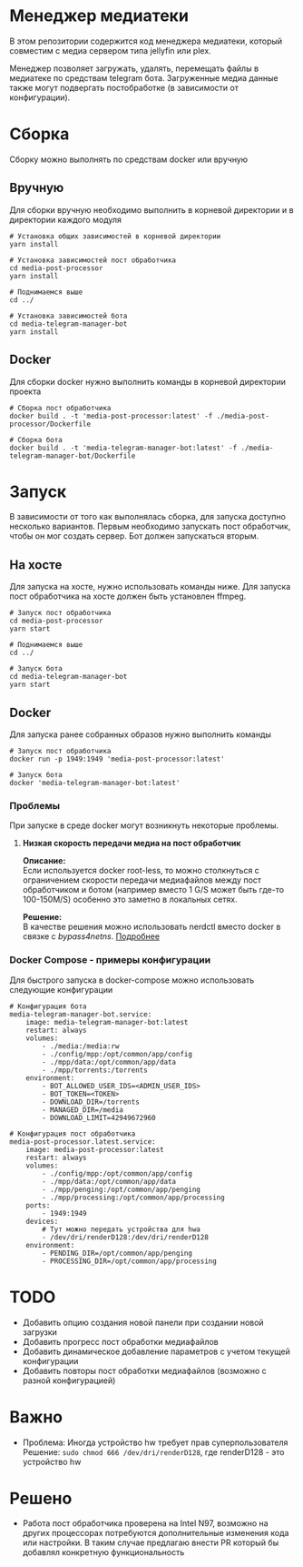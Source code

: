 # Менеджер медиатеки

В этом репозитории содержится код менеджера медиатеки, который совместим с медиа сервером типа jellyfin или plex.<br>

Менеджер позволяет загружать, удалять, перемещать файлы в медиатеке по средствам telegram бота. Загруженные медиа данные также могут подвергать постобработке (в зависимости от конфигурации).

# Сборка
Сборку можно выполнять по средствам docker или вручную

## Вручную
Для сборки вручную необходимо выполнить в корневой директории и в директории каждого модуля

    # Установка общих зависимостей в корневой директории
    yarn install
    
    # Установка зависимостей пост обработчика
    cd media-post-processor
    yarn install
    
    # Поднимаемся выше
    cd ../

    # Установка зависимостей бота
    cd media-telegram-manager-bot
    yarn install

## Docker
Для сборки docker нужно выполнить команды в корневой директории проекта

    # Сборка пост обработчика
    docker build . -t 'media-post-processor:latest' -f ./media-post-processor/Dockerfile
    
    # Сборка бота
    docker build . -t 'media-telegram-manager-bot:latest' -f ./media-telegram-manager-bot/Dockerfile


# Запуск
В зависимости от того как выполнялась сборка, для запуска доступно несколько вариантов. Первым необходимо запускать пост обработчик, чтобы он мог создать сервер. Бот должен запускаться вторым.

## На хосте
Для запуска на хосте, нужно использовать команды ниже. Для запуска пост обработчика на хосте должен быть установлен ffmpeg.

    
    # Запуск пост обработчика
    cd media-post-processor
    yarn start
    
    # Поднимаемся выше
    cd ../

    # Запуск бота
    cd media-telegram-manager-bot
    yarn start

## Docker
Для запуска ранее собранных образов нужно выполнить команды
    
    # Запуск пост обработчика
    docker run -p 1949:1949 'media-post-processor:latest'

    # Запуск бота
    docker 'media-telegram-manager-bot:latest'

### Проблемы
При запуске в среде docker могут возникнуть некоторые проблемы.

1. **Низкая скорость передачи медиа на пост обработчик**</br>

   **Описание:**</br>
   Если используется docker root-less, то можно столкнуться с ограничением скорости передачи медиафайлов между пост обработчиком и ботом (например вместо 1 G/S может быть где-то 100-150M/S) особенно это заметно в локальных сетях.
   
   **Решение:**</br>
   В качестве решения можно использовать nerdctl вместо docker в связке с *bypass4netns*. [Подробнее](https://docs.docker.com/engine/security/rootless/#networking-errors)

### Docker Compose - примеры конфигурации
Для быстрого запуска в docker-compose можно использовать следующие конфигурации

    # Конфигурация бота
    media-telegram-manager-bot.service:
        image: media-telegram-manager-bot:latest
        restart: always
        volumes:
            - ./media:/media:rw
            - ./config/mpp:/opt/common/app/config
            - ./mpp/data:/opt/common/app/data
            - ./mpp/torrents:/torrents
        environment:
            - BOT_ALLOWED_USER_IDS=<ADMIN_USER_IDS>
            - BOT_TOKEN=<TOKEN>
            - DOWNLOAD_DIR=/torrents
            - MANAGED_DIR=/media
            - DOWNLOAD_LIMIT=42949672960

    # Конфигурация пост обработчика
    media-post-processor.latest.service:
        image: media-post-processor:latest
        restart: always
        volumes:
            - ./config/mpp:/opt/common/app/config
            - ./mpp/data:/opt/common/app/data
            - ./mpp/penging:/opt/common/app/penging
            - ./mpp/processing:/opt/common/app/processing
        ports:
            - 1949:1949
        devices:
            # Тут можно передать устройства для hwa
            - /dev/dri/renderD128:/dev/dri/renderD128
        environment:
            - PENDING_DIR=/opt/common/app/penging
            - PROCESSING_DIR=/opt/common/app/processing

# TODO
- Добавить опцию создания новой панели при создании новой загрузки
- Добавить прогресс пост обработки медиафайлов
- Добавить динамическое добавление параметров с учетом текущей конфигурации
- Добавить повторы пост обработки медиафайлов (возможно с разной конфигурацией)

# Важно
- Проблема: Иногда устройство hw требует прав суперпользователя</br>
  Решение: `sudo chmod 666 /dev/dri/renderD128`, где renderD128 - это устройство hw

# Решено
- Работа пост обработчика проверена на Intel N97, возможно на других процессорах потребуются дополнительные изменения кода или настройки. В таким случае предлагаю внести PR который бы добавлял конкретную функциональность